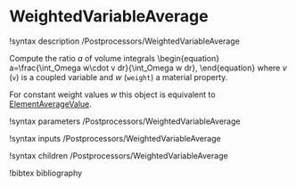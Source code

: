 # WeightedVariableAverage

!syntax description /Postprocessors/WeightedVariableAverage

Compute the ratio $a$ of volume integrals
\begin{equation}
a=\frac{\int_Omega w\cdot v dr}{\int_Omega w dr},
\end{equation}
where $v$ (`v`) is a coupled variable and $w$ (`weight`) a material property.

For constant weight values $w$ this object is equivalent to
[ElementAverageValue](/ElementAverageValue.md).

!syntax parameters /Postprocessors/WeightedVariableAverage

!syntax inputs /Postprocessors/WeightedVariableAverage

!syntax children /Postprocessors/WeightedVariableAverage

!bibtex bibliography
